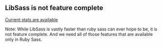 ## LibSass is not feature complete

[Current stats are available](https://sass-compatibility.github.io/)


Note: While LibSass is vastly faster than ruby sass can ever hope to be, it is not feature complete. And we need all of those features that are available only in Ruby Sass. 
